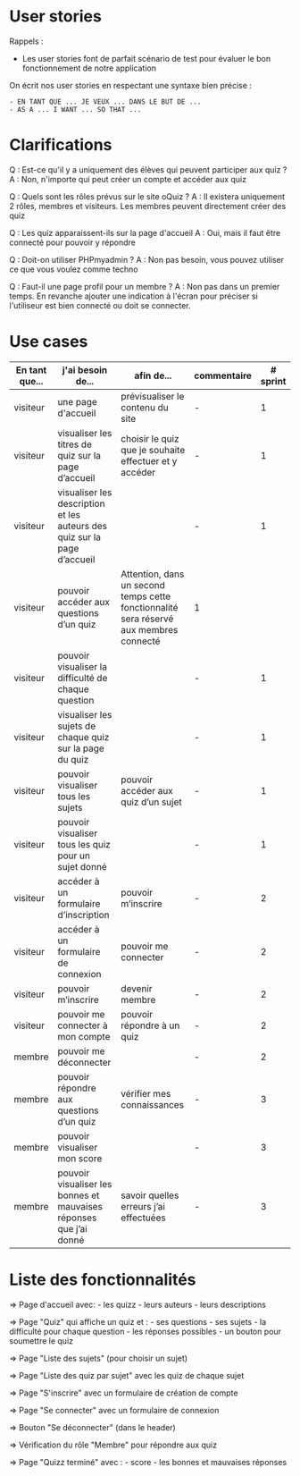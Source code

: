 # User stories

Rappels :

- Les user stories font de parfait scénario de test pour évaluer le bon fonctionnement de notre application

On écrit nos user stories en respectant une syntaxe bien précise :

    - EN TANT QUE ... JE VEUX ... DANS LE BUT DE ...
    - AS A ... I WANT ... SO THAT ...


# Clarifications 

Q : Est-ce qu'il y a uniquement des élèves qui peuvent participer aux quiz ?
    A : Non, n'importe qui peut créer un compte et accéder aux quiz

Q : Quels sont les rôles prévus sur le site oQuiz ?
    A : Il existera uniquement 2 rôles, membres et visiteurs. Les membres peuvent directement créer des quiz

Q : Les quiz apparaissent-ils sur la page d'accueil
    A : Oui, mais il faut être connecté pour pouvoir y répondre

Q : Doit-on utiliser PHPmyadmin ?
    A : Non pas besoin, vous pouvez utiliser ce que vous voulez comme techno

Q : Faut-il une page profil pour un membre ?
    A : Non pas dans un premier temps. En revanche ajouter une indication à l'écran pour préciser si l'utiliseur est bien connecté ou doit se connecter.


# Use cases

| En tant que...| j'ai besoin de... | afin de... | commentaire | # sprint |
|---|---|---|---|---|
visiteur | une page d'accueil | prévisualiser le contenu du site | - | 1 |
visiteur | visualiser les titres de quiz sur la page d’accueil | choisir le quiz que je souhaite effectuer et y accéder | - | 1 |
visiteur | visualiser les description et les auteurs des quiz sur la page d’accueil |  | - | 1 |
visiteur | pouvoir accéder aux questions d’un quiz | Attention, dans un second temps cette fonctionnalité sera réservé aux membres connecté | 1 |
visiteur | pouvoir visualiser la difficulté de chaque question |  | - | 1 |
visiteur | visualiser les sujets de chaque quiz sur la page du quiz |  | - | 1 |
visiteur | pouvoir visualiser tous les sujets | pouvoir accéder aux quiz d’un sujet | - | 1 |
visiteur | pouvoir visualiser tous les quiz pour un sujet donné |  | - | 1 |
visiteur | accéder à un formulaire d’inscription | pouvoir m’inscrire | - | 2 |
visiteur | accéder à un formulaire de connexion | pouvoir me connecter | - | 2 |
visiteur | pouvoir m’inscrire | devenir membre | - | 2 |
visiteur | pouvoir me connecter à mon compte | pouvoir répondre à un quiz | - | 2 |
membre | pouvoir me déconnecter |  | - | 2 |
membre | pouvoir répondre aux questions d’un quiz | vérifier mes connaissances | - | 3 |
membre | pouvoir visualiser mon score |  | - | 3 |
membre | pouvoir visualiser les bonnes et mauvaises réponses que j’ai donné | savoir quelles erreurs j’ai effectuées | - | 3 |

# Liste des fonctionnalités

=> Page d'accueil avec:
    - les quizz
    - leurs auteurs
    - leurs descriptions

=> Page "Quiz" qui affiche un quiz et :
    - ses questions
    - ses sujets
    - la difficulté pour chaque question
    - les réponses possibles
    - un bouton pour soumettre le quiz

=> Page "Liste des sujets" (pour choisir un sujet)

=> Page "Liste des quiz par sujet" avec les quiz de chaque sujet

=> Page "S'inscrire" avec un formulaire de création de compte

=> Page "Se connecter" avec un formulaire de connexion

=> Bouton "Se déconnecter" (dans le header) 

=> Vérification du rôle "Membre" pour répondre aux quiz

=> Page "Quizz terminé" avec :
    - score
    - les bonnes et mauvaises réponses